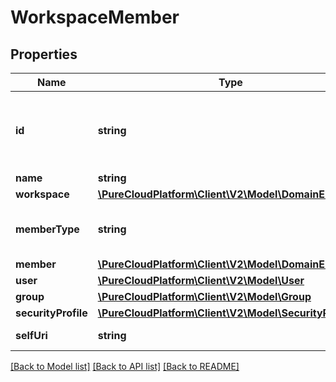 # WorkspaceMember

## Properties
Name | Type | Description | Notes
------------ | ------------- | ------------- | -------------
**id** | **string** | The globally unique identifier for the object. | [optional] 
**name** | **string** |  | [optional] 
**workspace** | [**\PureCloudPlatform\Client\V2\Model\DomainEntityRef**](DomainEntityRef.md) |  | [optional] 
**memberType** | **string** | The workspace member type. | 
**member** | [**\PureCloudPlatform\Client\V2\Model\DomainEntityRef**](DomainEntityRef.md) |  | [optional] 
**user** | [**\PureCloudPlatform\Client\V2\Model\User**](User.md) |  | [optional] 
**group** | [**\PureCloudPlatform\Client\V2\Model\Group**](Group.md) |  | [optional] 
**securityProfile** | [**\PureCloudPlatform\Client\V2\Model\SecurityProfile**](SecurityProfile.md) |  | [optional] 
**selfUri** | **string** | The URI for this object | [optional] 

[[Back to Model list]](../README.md#documentation-for-models) [[Back to API list]](../README.md#documentation-for-api-endpoints) [[Back to README]](../README.md)


